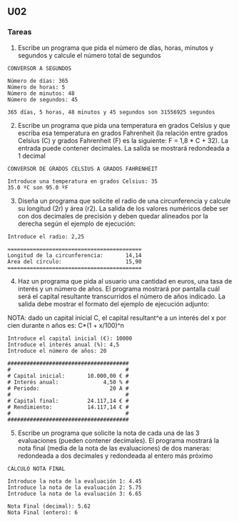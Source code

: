 
## U02
### Tareas

1. Escribe un programa que pida el número de días, horas, minutos y segundos y calcule el número total de segundos

```
CONVERSOR A SEGUNDOS

Número de días: 365
Número de horas: 5
Número de minutos: 48
Número de segundos: 45

365 días, 5 horas, 48 minutos y 45 segundos son 31556925 segundos
```


2. Escribe un programa que pida una temperatura en grados Celsius y que escriba esa temperatura en grados Fahrenheit (la relación entre grados Celsius (C) y grados Fahrenheit (F) es la siguiente: F = 1,8 * C + 32). La entrada puede contener decimales. La salida se mostrará redondeada a 1 decimal

```
CONVERSOR DE GRADOS CELSIUS A GRADOS FAHRENHEIT

Introduce una temperatura en grados Celsius: 35
35.0 ºC son 95.0 ºF
```

3. Diseña un programa que solicite el radio de una circunferencia y calcule su longitud (2r) y área (r2). La salida de los valores numéricos debe ser con dos decimales de precisión y deben quedar alineados por la derecha según el ejemplo de ejecución:

```
Introduce el radio: 2,25

==========================================
Longitud de la circunferencia:       14,14
Área del círculo:                    15,90
==========================================
```


4. Haz un programa que pida al usuario una cantidad en euros, una tasa de interés y un número de años. El programa mostrará por pantalla cuál será el capital resultante transcurridos el número de años indicado. La salida debe mostrar el formato del ejemplo de ejecución adjunto:

NOTA: dado un capital inicial C, el capital resultant^e a un interés del x por cien durante n años es:
 C*(1 + x/100)^n

```
Introduce el capital inicial (€): 10000
Introduce el interés anual (%): 4,5
Introduce el número de años: 20

######################################
#                                    #
# Capital inicial:       10.000,00 € #
# Interés anual:              4,50 % #
# Periodo:                      20 A #
#                                    #
# Capital final:         24.117,14 € #
# Rendimiento:           14.117,14 € #
#                                    #
######################################
```

5. Escribe un programa que solicite la nota de cada una de las 3 evaluaciones (pueden contener decimales). El programa mostrará la nota final (media de la nota de las evaluaciones) de dos maneras: redondeada a dos decimales y redondeada al entero más próximo

```
CÁLCULO NOTA FINAL

Introduce la nota de la evaluación 1: 4.45
Introduce la nota de la evaluación 2: 5.75
Introduce la nota de la evaluación 3: 6.65

Nota Final (decimal): 5.62
Nota Final (entero): 6
```


